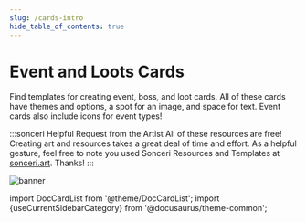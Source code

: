 ```yaml
---
slug: /cards-intro
hide_table_of_contents: true
---
```


# Event and Loots Cards
Find templates for creating event, boss, and loot cards. All of these cards have themes and options, a spot for an image, and space for text. Event cards also include icons for event types!

:::sonceri Helpful Request from the Artist
All of these resources are free! Creating art and resources takes a great deal of time and effort. As a helpful gesture, feel free to note you used Sonceri Resources and Templates at [sonceri.art](https://sonceri.art/). Thanks! 
:::

![banner](/img/landing/card-intro.png)

import DocCardList from '@theme/DocCardList';
import {useCurrentSidebarCategory} from '@docusaurus/theme-common';

<DocCardList items={useCurrentSidebarCategory().items}/>